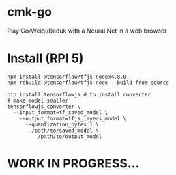 # cmk-go
Play Go/Weiqi/Baduk with a Neural Net in a web browser

# Install (RPI 5)
    npm install @tensorflow/tfjs-node@4.8.0
    npm rebuild @tensorflow/tfjs-node --build-from-source
    
    pip install tensorflowjs # to install converter
    # make model smaller
    tensorflowjs_converter \
      --input_format=tf_saved_model \
        --output_format=tfjs_layers_model \
          --quantization_bytes 1 \
            /path/to/saved_model \
              /path/to/output_model
# WORK IN PROGRESS...

